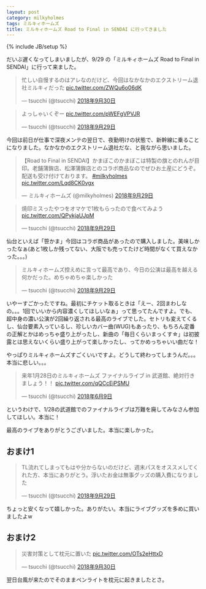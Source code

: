 ```yaml
---
layout: post
category: milkyholmes
tags: ミルキィホームズ
title: ミルキィホームズ Road to Final in SENDAI に行ってきました
---
```

{% include JB/setup %}

だいぶ遅くなってしまいましたが、9/29 の「ミルキィホームズ Road to Final in SENDAI」に行って来ました。

<blockquote class="twitter-tweet" data-lang="ja"><p lang="ja" dir="ltr">忙しい自慢するのはアレなのだけど、今回はなかなかのエクストリーム退社ミルキィだった <a href="https://t.co/ZWQu6o06dK">pic.twitter.com/ZWQu6o06dK</a></p>&mdash; tsucchi (@tsucchi) <a href="https://twitter.com/tsucchi/status/1046411595872522240?ref_src=twsrc%5Etfw">2018年9月30日</a></blockquote>
<script async src="https://platform.twitter.com/widgets.js" charset="utf-8"></script>


<blockquote class="twitter-tweet" data-lang="ja"><p lang="ja" dir="ltr">よっしゃいくぞー <a href="https://t.co/pWEFgVPVJR">pic.twitter.com/pWEFgVPVJR</a></p>&mdash; tsucchi (@tsucchi) <a href="https://twitter.com/tsucchi/status/1045850162008973312?ref_src=twsrc%5Etfw">2018年9月29日</a></blockquote>
<script async src="https://platform.twitter.com/widgets.js" charset="utf-8"></script>

今回は前日が仕事で深夜メンテの翌日で、夜勤明けの状態で、新幹線に乗ることになりました。なかなかのエクストリーム退社だな、と我ながら思いました。

<blockquote class="twitter-tweet" data-lang="ja"><p lang="ja" dir="ltr">【Road to Final in SENDAI】かまぼこのかまぼこは特製の旗とのれんが目印。老舗蒲鉾店、松澤蒲鉾店とのコラボ商品なのでぜひお土産にどうぞ。配送も受け付けております。 <a href="https://twitter.com/hashtag/milkyholmes?src=hash&amp;ref_src=twsrc%5Etfw">#milkyholmes</a> <a href="https://t.co/Lqd8CK0vgx">pic.twitter.com/Lqd8CK0vgx</a></p>&mdash; ミルキィホームズ (@milkyholmes) <a href="https://twitter.com/milkyholmes/status/1045878117561061377?ref_src=twsrc%5Etfw">2018年9月29日</a></blockquote>
<script async src="https://platform.twitter.com/widgets.js" charset="utf-8"></script>

<blockquote class="twitter-tweet" data-lang="ja"><p lang="ja" dir="ltr">焼印ミスったやつをオマケで1枚もらったので食べてみよう <a href="https://t.co/QPykjaUJpM">pic.twitter.com/QPykjaUJpM</a></p>&mdash; tsucchi (@tsucchi) <a href="https://twitter.com/tsucchi/status/1046014729943080961?ref_src=twsrc%5Etfw">2018年9月29日</a></blockquote>
<script async src="https://platform.twitter.com/widgets.js" charset="utf-8"></script>

仙台といえば「笹かま」今回はコラボ商品があったので購入しました。美味しかったなぁ(あと1枚しか残ってない、大阪でも売ってたけど時間がなくて買えなかった。。。)


<blockquote class="twitter-tweet" data-lang="ja"><p lang="ja" dir="ltr">ミルキィホームズ控えめに言って最高であり、今日の公演は最高を越える何かだった。めちゃめちゃ楽しかった</p>&mdash; tsucchi (@tsucchi) <a href="https://twitter.com/tsucchi/status/1045998747132420096?ref_src=twsrc%5Etfw">2018年9月29日</a></blockquote>
<script async src="https://platform.twitter.com/widgets.js" charset="utf-8"></script>

いやーすごかったですね。最初にチケット取るときは「えー、2回まわしなの。。。1回でいいから内容濃くしてほしいなぁ」って思ってたんですよ。でも、超中身の濃い公演が2回繰り返される最高のライブでした。セトリも変えてくるし、仙台要素入っているし、珍しいカバー曲(WUG)もあったり、もちろん定番の正解とかはめっちゃ盛り上がったし、新曲の「毎日くらいまっくす☆」は初披露とは思えないくらい盛り上がって楽しかったし、ってかめっちゃいい曲だな！

やっぱりミルキィホームズすごくいいですよ。どうして終わってしまうんだ。。。本当に悲しい。。。


<blockquote class="twitter-tweet" data-lang="ja"><p lang="ja" dir="ltr">来年1月28日のミルキィホームズ ファイナルライブ in 武道館、絶対行きましょう！！ <a href="https://t.co/qQCcEjPSMU">pic.twitter.com/qQCcEjPSMU</a></p>&mdash; tsucchi (@tsucchi) <a href="https://twitter.com/tsucchi/status/1005485694112813057?ref_src=twsrc%5Etfw">2018年6月9日</a></blockquote>
<script async src="https://platform.twitter.com/widgets.js" charset="utf-8"></script>

というわけで、1/28の武道館でのファイナルライブは万難を廃してみなさん参加してほしい。本当に！

最高のライブをありがとうございました。本当に楽しかった。

## おまけ1

<blockquote class="twitter-tweet" data-lang="ja"><p lang="ja" dir="ltr">TL流れてしまってもはや分からないのだけど、週末パスをオススメしてくれた方、本当にありがとう。浮いたお金は無事グッズの購入費になりました</p>&mdash; tsucchi (@tsucchi) <a href="https://twitter.com/tsucchi/status/1046030578007465984?ref_src=twsrc%5Etfw">2018年9月29日</a></blockquote>
<script async src="https://platform.twitter.com/widgets.js" charset="utf-8"></script>

ちょっと安くなって嬉しかった。ありがたい。本当にライブグッズを多めに買いましたよw

## おまけ2

<blockquote class="twitter-tweet" data-lang="ja"><p lang="ja" dir="ltr">災害対策として枕元に置いた <a href="https://t.co/OTs2eHttxD">pic.twitter.com/OTs2eHttxD</a></p>&mdash; tsucchi (@tsucchi) <a href="https://twitter.com/tsucchi/status/1046417369105489921?ref_src=twsrc%5Etfw">2018年9月30日</a></blockquote>
<script async src="https://platform.twitter.com/widgets.js" charset="utf-8"></script>

翌日台風が来たのでそのままペンライトを枕元に起きましたとさ。
